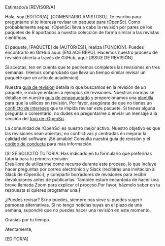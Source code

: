 Estimado/a [REVISOR/A]

Hola, soy [EDITOR/A]. [COMENTARIO AMISTOSO]. Te escribo para preguntarte si te interesa revisar un paquete para rOpenSci. Como probablemente sepas, rOpenSci lleva a cabo la revisión por pares de los paquetes de R aportados a nuestra colección de forma similar a las revistas científicas.

El paquete, [PAQUETE] de [AUTOR(ES)], realiza [FUNCIÓN]. Puedes encontrarlo en GitHub aquí: [ENLACE REPO]. Hacemos nuestro proceso de revisión abierta a través de GitHub, aquí: [ISSUE DE REVISIÓN]

Si aceptas, ten en cuenta que te pediremos completes las revisiones en tres semanas. (Hemos comprobado que lleva un tiempo similar revisar un paquete que un artículo académico).

Nuestra [guía de revisión][guía de revisión] detalla lo que buscamos en la revisión de un paquete, e incluye enlaces a ejemplos de revisiones. Nuestras normas se detallan en nuestra [guía de empaquetado][guía de empaquetado] y proporcionamos una [plantilla][plantilla] para que la utilices en revisión. Por favor, asegúrate de que no tienes un [conflicto de intereses](https://devguide.ropensci.org/policies.html#coi) que te impida revisar este paquete. Si tienes alguna pregunta o comentario, no dudes en preguntarme o enviar un mensaje a la sección  del [foro de rOpenSci][foro de rOpenSci].

La comunidad de rOpenSci es nuestro mejor activo.
Nuestro objetivo es que las revisiones sean abiertas, no conflictivas y centradas en mejorar la calidad del software.
¡Sé amable!
Consulta nuestra guía de revisión y el [código de conducta](https://ropensci.org/code-of-conduct/) para más información.

[SI SE SOLICITÓ TUTORÍA: Has indicado en tu formulario que preferirías tutoría para tu primera revisión.  
Eres libre de utilizarme como recurso durante este proceso, lo que incluye hacer preguntas por correo electrónico y Slack (recibirás una invitación al Slack de rOpenSci), y compartir borradores de revisiones para recibir devoluciones antes de publicarlas. 
También estaré encantada de hacer una breve llamada Zoom para explicar el proceso.Por favor, házmelo saber en tu respuesta si quieres programar una.]

¿Puedes revisar? Si no puedes, siempre nos sirve si puedes sugerir personas alternativas. Si no tengo noticias tuyas en el plazo de una semana, supondré que no puedes hacer una revisión en este momento.

Gracias por tu tiempo.

Atentamente,

[EDITOR/A]

[guía de revisión]: https://devguide.ropensci.org/reviewerguide.html
[guía de empaquetado]: https://devguide.ropensci.org/building.html
[plantilla]: https://devguide.ropensci.org/reviewtemplate.html
[foro de rOpenSci]: https://discuss.ropensci.org/



